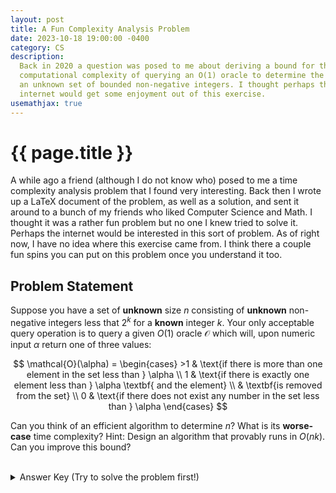 ```yaml
---
layout: post
title: A Fun Complexity Analysis Problem
date: 2023-10-18 19:00:00 -0400
category: CS
description:
  Back in 2020 a question was posed to me about deriving a bound for the
  computational complexity of querying an O(1) oracle to determine the size of
  an unknown set of bounded non-negative integers. I thought perhaps the
  internet would get some enjoyment out of this exercise.
usemathjax: true
---
```


# {{ page.title }}

A while ago a friend (although I do not know who) posed to me a time complexity
analysis problem that I found very interesting. Back then I wrote up a LaTeX
document of the problem, as well as a solution, and sent it around to a bunch
of my friends who liked Computer Science and Math. I thought it was a rather
fun problem but no one I knew tried to solve it. Perhaps the internet would be
interested in this sort of problem. As of right now, I have no idea where this
exercise came from. I think there a couple fun spins you can put on this
problem once you understand it too.

## Problem Statement

Suppose you have a set of **unknown** size $n$ consisting of
**unknown** non-negative integers less that $2^k$ for a **known** integer $k$.
Your only acceptable query operation is to query a given $O(1)$ oracle
$\mathcal{O}$ which will, upon numeric input $\alpha$ return one of three
values:

$$
    \mathcal{O}(\alpha) =
    \begin{cases} >1 & \text{if there is more than one element in the set less than } \alpha \\
    1 & \text{if there is exactly one element less than } \alpha \textbf{ and the element} \\
    & \textbf{is removed from the set} \\
    0 & \text{if there does not exist any number in the set less than } \alpha
    \end{cases}
$$

Can you think of an efficient algorithm to determine $n$? What is its
**worse-case** time complexity? Hint: Design an algorithm that provably runs in
$O(nk)$. Can you improve this bound?
<br><br>

<details>
<summary>Answer Key (Try to solve the problem first!)</summary>
<div markdown=1>
We can frame this problem as trying to find $n$ elements in a sorted list of
size $2^k$. We can use the oracle $\mathcal{O}$ to find each of the $n$ elements
included in the set by applying binary search $n$ times with the following
criteria:

1. $\mathcal{O}(\alpha) = 1$: found an element -- exit and add $1$ to our size counter
2. $\mathcal{O}(\alpha) > 1$: go left -- decrease our guess $\alpha$
3. $\mathcal{O}(\alpha) = 0$: go right -- increase our guess $\alpha$

At each element counted, we can then check $\mathcal{O}(2^k) = 0$ to ensure
that the set has been exhausted and we have found the correct size $n$.

We can calculate the time complexity of this algorithm based on our knowledge
of binary search. Recall that the time complexity of finding a single element
in an sorted list of size $m$ is $\log(m)$ using binary search. Given the
problem statement and our new algorithm, we have that the time complexity of
finding the set size $n$ is:

$$
\begin{aligned}
    &O(\log (2^k) + \log (2^k - 1) + \log (2^k - 2) + \cdots + \log (2^k - n)) \\
    &< O(n \log (2^k)) \\
    &= O(nk)
\end{aligned}
$$

Note that we omit the $n$ $O(1)$ queries that are required to check whether the
set has been exhausted. This should be "negligible" in the eyes of Big O
notation.

I do not have an answer to "Can you improve this bound?" question at this
moment. I will not be working on this problem going forward, but if you have an
improved algorithm &amp; bound I'll gladly post it here!

</div>
</details>
